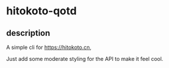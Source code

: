 # hitokoto-qotd

## description

A simple cli for https://hitokoto.cn,

Just add some moderate styling for the API to make it feel cool.
